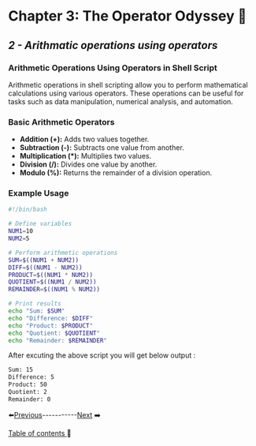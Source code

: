 # Chapter 3:  The Operator Odyssey 🤖

## *2 - Arithmatic operations using operators*


### Arithmetic Operations Using Operators in Shell Script

Arithmetic operations in shell scripting allow you to perform mathematical calculations using various operators. These operations can be useful for tasks such as data manipulation, numerical analysis, and automation.

### Basic Arithmetic Operators

- **Addition (+):** Adds two values together.
- **Subtraction (-):** Subtracts one value from another.
- **Multiplication (*):** Multiplies two values.
- **Division (/):** Divides one value by another.
- **Modulo (%):** Returns the remainder of a division operation.

### Example Usage

```bash
#!/bin/bash

# Define variables
NUM1=10
NUM2=5

# Perform arithmetic operations
SUM=$((NUM1 + NUM2))
DIFF=$((NUM1 - NUM2))
PRODUCT=$((NUM1 * NUM2))
QUOTIENT=$((NUM1 / NUM2))
REMAINDER=$((NUM1 % NUM2))

# Print results
echo "Sum: $SUM"
echo "Difference: $DIFF"
echo "Product: $PRODUCT"
echo "Quotient: $QUOTIENT"
echo "Remainder: $REMAINDER"
```
After excuting the above script you will get below output :
```bash
Sum: 15
Difference: 5
Product: 50
Quotient: 2
Remainder: 0
```



⬅️[Previous](../Chapter3/1.md)-----------[Next](../Chapter3/3.md) ➡️

[Table of contents ](../../table_of_contents.md)🚀 
